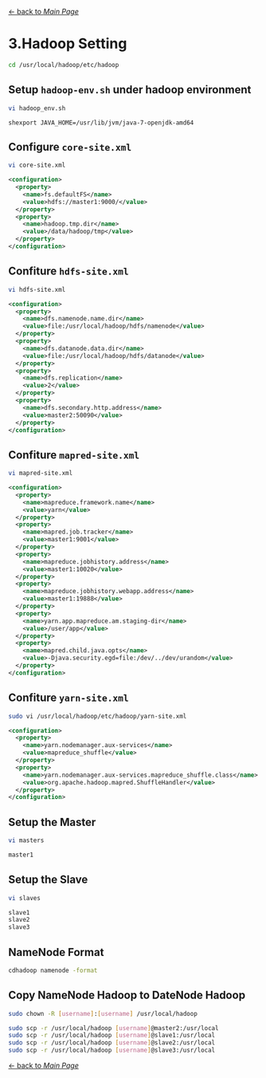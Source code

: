 [← back to *Main Page*](https://github.com/LogSigma/Hadoop/blob/master/README.md)

# 3.Hadoop Setting

```sh
cd /usr/local/hadoop/etc/hadoop
```

## Setup ```hadoop-env.sh``` under hadoop environment
```sh
vi hadoop_env.sh
```
```
shexport JAVA_HOME=/usr/lib/jvm/java-7-openjdk-amd64
```

## Configure ```core-site.xml```
```sh
vi core-site.xml
```
```xml
<configuration>
  <property>
    <name>fs.defaultFS</name>
    <value>hdfs://master1:9000/</value>
  </property>
  <property>
    <name>hadoop.tmp.dir</name>
    <value>/data/hadoop/tmp</value>
  </property>
</configuration>
```

## Confiture ```hdfs-site.xml```
```sh
vi hdfs-site.xml
```
```xml
<configuration>
  <property>
    <name>dfs.namenode.name.dir</name>
    <value>file:/usr/local/hadoop/hdfs/namenode</value>
  </property>
  <property>
    <name>dfs.datanode.data.dir</name>
    <value>file:/usr/local/hadoop/hdfs/datanode</value>
  </property>
  <property>
    <name>dfs.replication</name>
    <value>2</value>
  </property>
  <property>
    <name>dfs.secondary.http.address</name>
    <value>master2:50090</value>
  </property>
</configuration>
```

## Confiture ```mapred-site.xml```
```sh
vi mapred-site.xml
```
```xml
<configuration>
  <property>
    <name>mapreduce.framework.name</name>
    <value>yarn</value>
  </property>
  <property>
    <name>mapred.job.tracker</name>
    <value>master1:9001</value>
  </property>
  <property>
    <name>mapreduce.jobhistory.address</name>
    <value>master1:10020</value>
  </property>
  <property>
    <name>mapreduce.jobhistory.webapp.address</name>
    <value>master1:19888</value>
  </property>
  <property>
    <name>yarn.app.mapreduce.am.staging-dir</name>
    <value>/user/app</value>
  </property>
  <property>
    <name>mapred.child.java.opts</name>
    <value>-Djava.security.egd=file:/dev/../dev/urandom</value>
  </property>
</configuration>
```

## Confiture ```yarn-site.xml```
```sh
sudo vi /usr/local/hadoop/etc/hadoop/yarn-site.xml
```
```xml
<configuration>
  <property>
    <name>yarn.nodemanager.aux-services</name>
    <value>mapreduce_shuffle</value>
  </property>
  <property>
    <name>yarn.nodemanager.aux-services.mapreduce_shuffle.class</name>
    <value>org.apache.hadoop.mapred.ShuffleHandler</value>
  </property>
</configuration>
```

## Setup the Master
```sh
vi masters
```
```sh
master1
```

## Setup the Slave
```sh
vi slaves
```
```sh
slave1
slave2
slave3
```

## NameNode Format
```sh
cdhadoop namenode -format
```

## Copy NameNode Hadoop to DateNode Hadoop
```sh
sudo chown -R [username]:[username] /usr/local/hadoop

sudo scp -r /usr/local/hadoop [username]@master2:/usr/local
sudo scp -r /usr/local/hadoop [username]@slave1:/usr/local
sudo scp -r /usr/local/hadoop [username]@slave2:/usr/local
sudo scp -r /usr/local/hadoop [username]@slave3:/usr/local
```

[← back to *Main Page*](https://github.com/LogSigma/Hadoop/blob/master/README.md)
